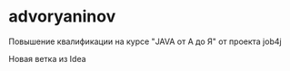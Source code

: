 # advoryaninov

Повышение квалификации на курсе "JAVA от А до Я" от проекта job4j

Новая ветка из Idea